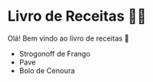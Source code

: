 # Livro de Receitas :man_cook:

Olá! Bem vindo ao livro de receitas :wave:

- Strogonoff de Frango
- Pave
- Bolo de Cenoura

